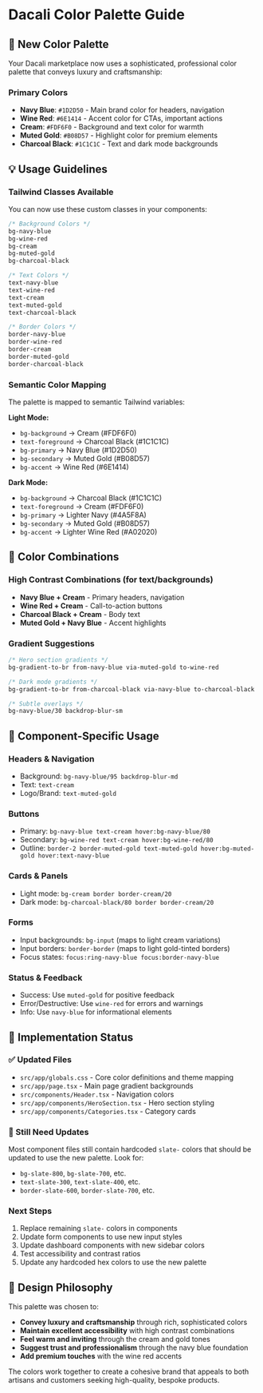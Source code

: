 # Dacali Color Palette Guide

## 🎨 New Color Palette

Your Dacali marketplace now uses a sophisticated, professional color palette that conveys luxury and craftsmanship:

### Primary Colors
- **Navy Blue**: `#1D2D50` - Main brand color for headers, navigation
- **Wine Red**: `#6E1414` - Accent color for CTAs, important actions
- **Cream**: `#FDF6F0` - Background and text color for warmth
- **Muted Gold**: `#B08D57` - Highlight color for premium elements
- **Charcoal Black**: `#1C1C1C` - Text and dark mode backgrounds

## 💡 Usage Guidelines

### Tailwind Classes Available
You can now use these custom classes in your components:
```css
/* Background Colors */
bg-navy-blue
bg-wine-red
bg-cream
bg-muted-gold
bg-charcoal-black

/* Text Colors */
text-navy-blue
text-wine-red
text-cream
text-muted-gold
text-charcoal-black

/* Border Colors */
border-navy-blue
border-wine-red
border-cream
border-muted-gold
border-charcoal-black
```

### Semantic Color Mapping
The palette is mapped to semantic Tailwind variables:

**Light Mode:**
- `bg-background` → Cream (#FDF6F0)
- `text-foreground` → Charcoal Black (#1C1C1C)
- `bg-primary` → Navy Blue (#1D2D50)
- `bg-secondary` → Muted Gold (#B08D57)
- `bg-accent` → Wine Red (#6E1414)

**Dark Mode:**
- `bg-background` → Charcoal Black (#1C1C1C)
- `text-foreground` → Cream (#FDF6F0)
- `bg-primary` → Lighter Navy (#4A5F8A)
- `bg-secondary` → Muted Gold (#B08D57)
- `bg-accent` → Lighter Wine Red (#A02020)

## 🔄 Color Combinations

### High Contrast Combinations (for text/backgrounds)
- **Navy Blue + Cream** - Primary headers, navigation
- **Wine Red + Cream** - Call-to-action buttons
- **Charcoal Black + Cream** - Body text
- **Muted Gold + Navy Blue** - Accent highlights

### Gradient Suggestions
```css
/* Hero section gradients */
bg-gradient-to-br from-navy-blue via-muted-gold to-wine-red

/* Dark mode gradients */
bg-gradient-to-br from-charcoal-black via-navy-blue to-charcoal-black

/* Subtle overlays */
bg-navy-blue/30 backdrop-blur-sm
```

## 🎯 Component-Specific Usage

### Headers & Navigation
- Background: `bg-navy-blue/95 backdrop-blur-md`
- Text: `text-cream`
- Logo/Brand: `text-muted-gold`

### Buttons
- Primary: `bg-navy-blue text-cream hover:bg-navy-blue/80`
- Secondary: `bg-wine-red text-cream hover:bg-wine-red/80`
- Outline: `border-2 border-muted-gold text-muted-gold hover:bg-muted-gold hover:text-navy-blue`

### Cards & Panels
- Light mode: `bg-cream border border-cream/20`
- Dark mode: `bg-charcoal-black/80 border border-cream/20`

### Forms
- Input backgrounds: `bg-input` (maps to light cream variations)
- Input borders: `border-border` (maps to light gold-tinted borders)
- Focus states: `focus:ring-navy-blue focus:border-navy-blue`

### Status & Feedback
- Success: Use `muted-gold` for positive feedback
- Error/Destructive: Use `wine-red` for errors and warnings
- Info: Use `navy-blue` for informational elements

## 🔧 Implementation Status

### ✅ Updated Files
- `src/app/globals.css` - Core color definitions and theme mapping
- `src/app/page.tsx` - Main page gradient backgrounds
- `src/components/Header.tsx` - Navigation colors
- `src/app/components/HeroSection.tsx` - Hero section styling
- `src/app/components/Categories.tsx` - Category cards

### 🔄 Still Need Updates
Most component files still contain hardcoded `slate-` colors that should be updated to use the new palette. Look for:
- `bg-slate-800`, `bg-slate-700`, etc.
- `text-slate-300`, `text-slate-400`, etc.
- `border-slate-600`, `border-slate-700`, etc.

### Next Steps
1. Replace remaining `slate-` colors in components
2. Update form components to use new input styles
3. Update dashboard components with new sidebar colors
4. Test accessibility and contrast ratios
5. Update any hardcoded hex colors to use the new palette

## 🎨 Design Philosophy

This palette was chosen to:
- **Convey luxury and craftsmanship** through rich, sophisticated colors
- **Maintain excellent accessibility** with high contrast combinations
- **Feel warm and inviting** through the cream and gold tones
- **Suggest trust and professionalism** through the navy blue foundation
- **Add premium touches** with the wine red accents

The colors work together to create a cohesive brand that appeals to both artisans and customers seeking high-quality, bespoke products.

